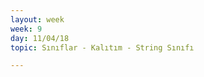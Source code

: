 ```yaml
---
layout: week
week: 9
day: 11/04/18
topic: Sınıflar - Kalıtım - String Sınıfı

---
```

<!---
[slaytlar(Sınıflar-Kalıtım)](../files/bbs515-oop/lecture9/NYP-ders9-kalitim.pdf)  
[slaytlar(String)](../files/bbs515-oop/lecture9/NYP-ders9-string.pdf)  
[kodlar](../files/bbs515-oop/lecture9/Ders9Kodlar.zip)  
-->